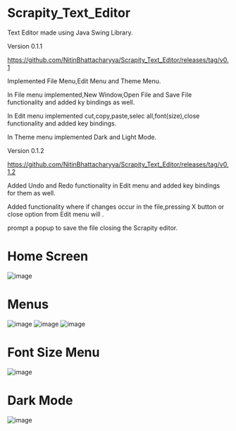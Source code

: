 # Scrapity_Text_Editor
Text Editor made using Java Swing Library. 

Version 0.1.1

https://github.com/NitinBhattacharyya/Scrapity_Text_Editor/releases/tag/v0.1

Implemented File Menu,Edit Menu and Theme Menu.

In File menu implemented,New Window,Open File and Save File functionality and added ky bindings as well.

In Edit menu implemented cut,copy,paste,selec all,font(size),close functionality and added key bindings.

In Theme menu implemented Dark and Light Mode.

Version 0.1.2

https://github.com/NitinBhattacharyya/Scrapity_Text_Editor/releases/tag/v0.1.2

Added Undo and Redo functionality in Edit menu and added key bindings for them as well.

Added functionality where if changes occur in the file,pressing X button or close option from Edit menu will .

prompt a popup to save the file closing the Scrapity editor.

<h1>Home Screen</h1>

![image](https://github.com/NitinBhattacharyya/Scrapity_Text_Editor/assets/42495409/46fdde5e-190a-4259-963d-80c053ab8ba6)

<h1>Menus</h1>

![image](https://github.com/NitinBhattacharyya/Scrapity_Text_Editor/assets/42495409/12326a12-ed8c-4b90-ac8c-a816485193f8)
![image](https://github.com/NitinBhattacharyya/Scrapity_Text_Editor/assets/42495409/4098320a-a870-49c8-a361-ebc408705b0e)
![image](https://github.com/NitinBhattacharyya/Scrapity_Text_Editor/assets/42495409/26976c96-0925-4908-b546-dc318b0ff187)

<h1>Font Size Menu</h1>

![image](https://github.com/NitinBhattacharyya/Scrapity_Text_Editor/assets/42495409/46fa995e-9032-4548-87f1-1eb79ae41f28)


<h1>Dark Mode</h1>

![image](https://github.com/NitinBhattacharyya/Scrapity_Text_Editor/assets/42495409/c918a0c3-1b1e-44ea-9bde-663c68fd99d5)









